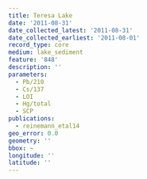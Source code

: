 ```yaml
---
title: Teresa Lake
date: '2011-08-31'
date_collected_latest: '2011-08-31'
date_collected_earliest: '2011-08-01'
record_type: core
medium: lake_sediment
feature: '848'
description: ''
parameters:
  - Pb/210
  - Cs/137
  - LOI
  - Hg/total
  - SCP
publications:
  - reinemann_etal14
geo_error: 0.0
geometry: ''
bbox: ~
longitude: ''
latitude: ''
---
```

